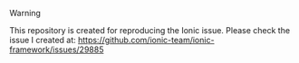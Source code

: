 > [!WARNING]  
> This repository is created for reproducing the Ionic issue.
> Please check the issue I created at: https://github.com/ionic-team/ionic-framework/issues/29885
